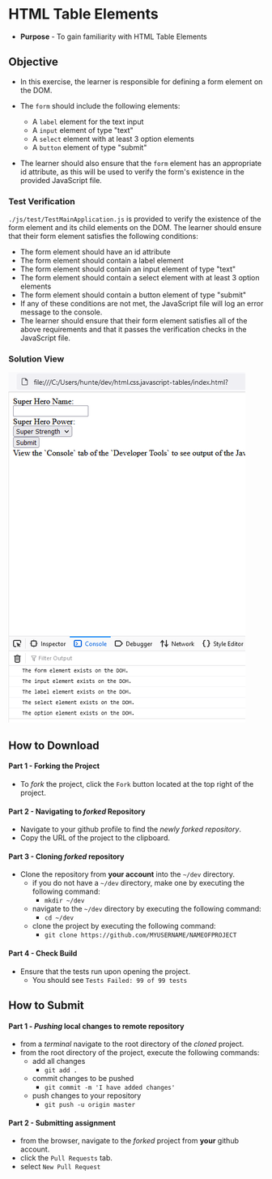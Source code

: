 # HTML Table Elements

* **Purpose** - To gain familiarity with HTML Table Elements




## Objective
* In this exercise, the learner is responsible for defining a form element on the DOM.

* The `form` should include the following elements:
  * A `label` element for the text input
  * A `input` element of type "text"
  * A `select` element with at least 3 option elements
  * A `button` element of type "submit"
* The learner should also ensure that the `form` element has an appropriate id attribute, as this will be used to verify the form's existence in the provided JavaScript file.

### Test Verification
`./js/test/TestMainApplication.js` is provided to verify the existence of the form element and its child elements on the DOM. The learner should ensure that their form element satisfies the following conditions:
  * The form element should have an id attribute
  * The form element should contain a label element
  * The form element should contain an input element of type "text"
  * The form element should contain a select element with at least 3 option elements
  * The form element should contain a button element of type "submit"
* If any of these conditions are not met, the JavaScript file will log an error message to the console.
* The learner should ensure that their form element satisfies all of the above requirements and that it passes the verification checks in the JavaScript file.

### Solution View

![](./img/solution.png)


## How to Download

#### Part 1 - Forking the Project
* To _fork_ the project, click the `Fork` button located at the top right of the project.


#### Part 2 - Navigating to _forked_ Repository
* Navigate to your github profile to find the _newly forked repository_.
* Copy the URL of the project to the clipboard.

#### Part 3 - Cloning _forked_ repository
* Clone the repository from **your account** into the `~/dev` directory.
  * if you do not have a `~/dev` directory, make one by executing the following command:
    * `mkdir ~/dev`
  * navigate to the `~/dev` directory by executing the following command:
    * `cd ~/dev`
  * clone the project by executing the following command:
    * `git clone https://github.com/MYUSERNAME/NAMEOFPROJECT`

#### Part 4 - Check Build
* Ensure that the tests run upon opening the project.
    * You should see `Tests Failed: 99 of 99 tests`







## How to Submit

#### Part 1 -  _Pushing_ local changes to remote repository
* from a _terminal_ navigate to the root directory of the _cloned_ project.
* from the root directory of the project, execute the following commands:
    * add all changes
      * `git add .`
    * commit changes to be pushed
      * `git commit -m 'I have added changes'`
    * push changes to your repository
      * `git push -u origin master`

#### Part 2 - Submitting assignment
* from the browser, navigate to the _forked_ project from **your** github account.
* click the `Pull Requests` tab.
* select `New Pull Request`
